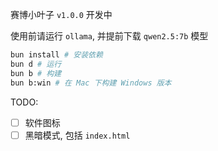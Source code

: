 赛博小叶子 `v1.0.0` 开发中

使用前请运行 `ollama`, 并提前下载 `qwen2.5:7b` 模型

```bash
bun install # 安装依赖
bun d # 运行
bun b # 构建
bun b:win # 在 Mac 下构建 Windows 版本
```

TODO:

- [ ] 软件图标
- [ ] 黑暗模式, 包括 `index.html`
